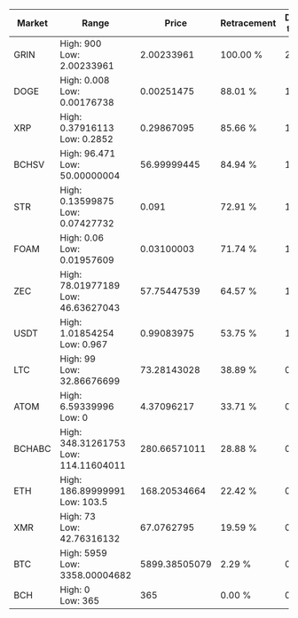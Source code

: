 | Market | Range | Price| Retracement | Doubles to 50% |
| --- | --- | --- | --- | --- |
| GRIN | High: 900<br />Low: 2.00233961 | 2.00233961 | 100.00 % | 225.24 |
| DOGE | High: 0.008<br />Low: 0.00176738 | 0.00251475 | 88.01 % | 1.94 |
| XRP | High: 0.37916113<br />Low: 0.2852 | 0.29867095 | 85.66 % | 1.11 |
| BCHSV | High: 96.471<br />Low: 50.00000004 | 56.99999445 | 84.94 % | 1.28 |
| STR | High: 0.13599875<br />Low: 0.07427732 | 0.091 | 72.91 % | 1.16 |
| FOAM | High: 0.06<br />Low: 0.01957609 | 0.03100003 | 71.74 % | 1.28 |
| ZEC | High: 78.01977189<br />Low: 46.63627043 | 57.75447539 | 64.57 % | 1.08 |
| USDT | High: 1.01854254<br />Low: 0.967 | 0.99083975 | 53.75 % | 1.00 |
| LTC | High: 99<br />Low: 32.86676699 | 73.28143028 | 38.89 % | 0.00 |
| ATOM | High: 6.59339996<br />Low: 0 | 4.37096217 | 33.71 % | 0.00 |
| BCHABC | High: 348.31261753<br />Low: 114.11604011 | 280.66571011 | 28.88 % | 0.00 |
| ETH | High: 186.89999991<br />Low: 103.5 | 168.20534664 | 22.42 % | 0.00 |
| XMR | High: 73<br />Low: 42.76316132 | 67.0762795 | 19.59 % | 0.00 |
| BTC | High: 5959<br />Low: 3358.00004682 | 5899.38505079 | 2.29 % | 0.00 |
| BCH | High: 0<br />Low: 365 | 365 | 0.00 % | 0.00 |
